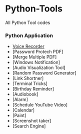 # Python-Tools
All Python Tool codes


### Python Application

* [Voice Recorder](https://github.com/Ayon-SSP/Python-Tools/tree/main/Applications/91%5D_Voice%20Recorder)
* [Password Protech PDF]
* [Merge Multiple PDF]
* [Windows Notification]
* [Audio Visualization Tool]
* [Random Password Generator]
* [Link Shortner]
* [Terminal Tricks]
* [Birthday Reminder]
* [Audiobook]
* [Alarm]
* [Schedule YouTube Video]
* [Calendar]
* [Paint]
* [Screenshot taker]
* [Search Engine]
